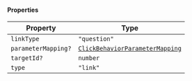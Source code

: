#### Properties

| Property                                          | Type                                                                           |
| ------------------------------------------------- | ------------------------------------------------------------------------------ |
| <a id="linktype"></a> `linkType`                  | `"question"`                                                                   |
| <a id="parametermapping"></a> `parameterMapping?` | [`ClickBehaviorParameterMapping`](./api_html/ClickBehaviorParameterMapping.md) |
| <a id="targetid"></a> `targetId?`                 | `number`                                                                       |
| <a id="type"></a> `type`                          | `"link"`                                                                       |
